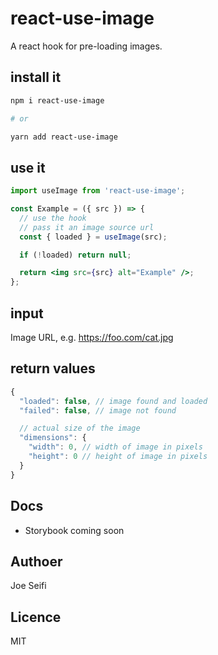 # react-use-image

A react hook for pre-loading images.

## install it

```bash
npm i react-use-image

# or

yarn add react-use-image
```

## use it

```jsx
import useImage from 'react-use-image';

const Example = ({ src }) => {
  // use the hook
  // pass it an image source url
  const { loaded } = useImage(src);

  if (!loaded) return null;

  return <img src={src} alt="Example" />;
};
```

## input

Image URL, e.g. <https://foo.com/cat.jpg>

## return values

```js
{
  "loaded": false, // image found and loaded
  "failed": false, // image not found

  // actual size of the image
  "dimensions": {
    "width": 0, // width of image in pixels
    "height": 0 // height of image in pixels
  }
}
```

## Docs

- Storybook coming soon

## Authoer

Joe Seifi

## Licence

MIT
